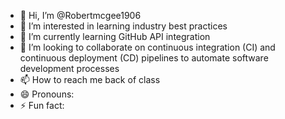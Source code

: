- 👋 Hi, I’m @Robertmcgee1906
- 👀 I’m interested in learning industry best practices
- 🌱 I’m currently learning GitHub API integration
- 💞️ I’m looking to collaborate on continuous integration (CI) and continuous deployment (CD) pipelines to automate software development processes
- 📫 How to reach me back of class
- 😄 Pronouns:
- ⚡ Fun fact: 

<!---
Robertmcgee1906/Robertmcgee1906 is a ✨ special ✨ repository because its `README.md` (this file) appears on your GitHub profile.
You can click the Preview link to take a look at your changes.
--->

